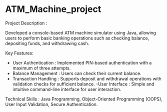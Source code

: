 # ATM_Machine_project

Project Description :

Developed a console-based ATM machine simulator using Java, allowing users to perform basic banking operations such as checking balance, depositing funds, and withdrawing cash.

Key Features:
- User Authentication : 
Implemented PIN-based authentication with a maximum of three attempts.
- Balance Management :
Users can check their current balance.
- Transaction Handling :
 Supports deposit and withdrawal operations with validation checks for sufficient balance.
-User Interface :
Simple and intuitive command-line interface for user interaction.

Technical Skills : 
Java Programming, Object-Oriented Programming (OOPS), User Input Validation, Secure Authentication.
